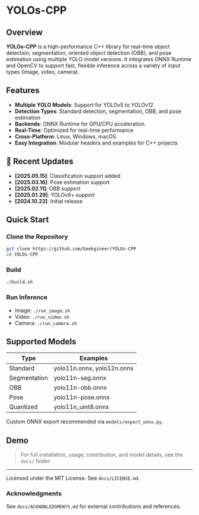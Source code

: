 # YOLOs-CPP



&#x20;  &#x20;

## Overview

**YOLOs-CPP** is a high-performance C++ library for real-time object detection, segmentation, oriented object detection (OBB), and pose estimation using multiple YOLO model versions. It integrates ONNX Runtime and OpenCV to support fast, flexible inference across a variety of input types (image, video, camera).

## Features

- **Multiple YOLO Models**: Support for YOLOv5 to YOLOv12
- **Detection Types**: Standard detection, segmentation, OBB, and pose estimation
- **Backends**: ONNX Runtime for GPU/CPU acceleration
- **Real-Time**: Optimized for real-time performance
- **Cross-Platform**: Linux, Windows, macOS
- **Easy Integration**: Modular headers and examples for C++ projects

## 🔄 Recent Updates

- **[2025.05.15]**: Classification support added
- **[2025.03.16]**: Pose estimation support
- **[2025.02.11]**: OBB support
- **[2025.01.29]**: YOLOv9+ support
- **[2024.10.23]**: Initial release

## Quick Start

### Clone the Repository

```bash
git clone https://github.com/Geekgineer/YOLOs-CPP
cd YOLOs-CPP
```

### Build

```bash
./build.sh
```

### Run Inference

- Image: `./run_image.sh`
- Video: `./run_video.sh`
- Camera: `./run_camera.sh`

## Supported Models

| Type         | Examples                   |
| ------------ | -------------------------- |
| Standard     | yolo11n.onnx, yolo12n.onnx |
| Segmentation | yolo11n-seg.onnx           |
| OBB          | yolo11n-obb.onnx           |
| Pose         | yolo11n-pose.onnx          |
| Quantized    | yolo11n\_uint8.onnx        |

Custom ONNX export recommended via `models/export_onnx.py`.

## Demo

> For full installation, usage, contribution, and model details, see the `docs/` folder.

---

Licensed under the MIT License. See `docs/LICENSE.md`.

### Acknowledgments

See `docs/ACKNOWLEDGMENTS.md` for external contributions and references.


